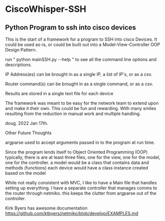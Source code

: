 # CiscoWhisper-SSH
Python Program to ssh into cisco devices
--------------------
This is the start of a framework for a program to SSH into cisco Devices.
It could be used as-is, or could be built out into a Model-View-Controller OOP Design Pattern.

run " python mainSSH.py --help " to see all the command line options and descriptions.

IP Address(es) can be brought in as a single IP, a list of IP's, or as a csv.

Router command(s) can be brought in as a single command, or as a csv.

Results are stored in a single text file for each device

The framework was meant to be easy for the network team to extend upon and make it their own.
This could be fun and rewarding. With many smiles resulting from the reduction in manual work and multiple handling.

doug. 2022 Jan 17th.

Other Future Thoughts

argparse used to accept arguments passed in to the program at run time.
    
Since the program lends itself to Object Oriented Programming (OOP)
  typically, there is are at least three files, one for the view, one for the model, one for the controller.
  a model would be a class that contains data and methods (functions)
  each device would have a class instance created based on the model 
  
While not really consistent with MVC, I like to have a Main file that handles setting up everything.
  I have a separate controller that manages comms to the router through netmiko.
  this keeps the clutter from argparse out of the controller.
  
Kirk Byers has awesome documentation
https://github.com/ktbyers/netmiko/blob/develop/EXAMPLES.md
